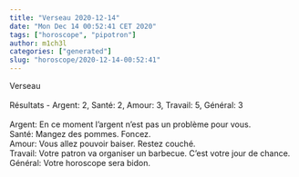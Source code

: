 ```yaml
---
title: "Verseau 2020-12-14"
date: "Mon Dec 14 00:52:41 CET 2020"
tags: ["horoscope", "pipotron"]
author: m1ch3l
categories: ["generated"]
slug: "horoscope/2020-12-14-00:52:41"
---
```


Verseau<br>
<br>
Résultats - Argent: 2, Santé: 2, Amour: 3, Travail: 5, Général: 3<br>
<br>
Argent:  En ce moment l’argent n’est pas un problème pour vous. <br>
Santé:   Mangez des pommes. Foncez.<br>
Amour:   Vous allez pouvoir baiser. Restez couché.<br>
Travail: Votre patron va organiser un barbecue. C’est votre jour de chance.<br>
Général: Votre horoscope sera bidon.<br>
